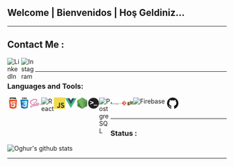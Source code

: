 ## Welcome | Bienvenidos | Hoş Geldiniz...
---
## Contact Me :

[<img align="left" alt="LinkedIn" width="32px" src="https://cdn.jsdelivr.net/npm/simple-icons@v3/icons/linkedin.svg" />][linkedin]
[<img align="left" alt="Instagram" width="32px" src="https://cdn.jsdelivr.net/npm/simple-icons@v3/icons/instagram.svg" />][instagram]
<br />

---
### Languages and Tools:
<img align="left" alt="HTML5" width="26px" src="https://raw.githubusercontent.com/github/explore/80688e429a7d4ef2fca1e82350fe8e3517d3494d/topics/html/html.png" />
<img align="left" alt="CSS3" width="26px" src="https://raw.githubusercontent.com/github/explore/80688e429a7d4ef2fca1e82350fe8e3517d3494d/topics/css/css.png" />
<img align="left" alt="Sass" width="26px" src="https://raw.githubusercontent.com/github/explore/80688e429a7d4ef2fca1e82350fe8e3517d3494d/topics/sass/sass.png" />
<img align="left" alt="React" width="29px" src="https://www.pngkit.com/png/detail/80-804117_react-logo-react-native-icon-png.png" />
<img align="left" alt="JavaScript" width="26px" src="https://raw.githubusercontent.com/github/explore/80688e429a7d4ef2fca1e82350fe8e3517d3494d/topics/javascript/javascript.png" />
<img align="left" alt="vue" width="26px" src="https://raw.githubusercontent.com/github/explore/80688e429a7d4ef2fca1e82350fe8e3517d3494d/topics/vue/vue.png" />
<img align="left" alt="Node.js" width="26px" src="https://raw.githubusercontent.com/github/explore/80688e429a7d4ef2fca1e82350fe8e3517d3494d/topics/nodejs/nodejs.png" />
<img align="left" alt="HTML5" width="26px" src="https://raw.githubusercontent.com/github/explore/80688e429a7d4ef2fca1e82350fe8e3517d3494d/topics/terminal/terminal.png" />

<img align="left" alt="PostgreSQL" width="26px" src="https://www.pngkit.com/png/full/650-6502035_postgresql-inc-logo-png-transparent.png" />
<img align="left" alt="MongoDB" width="26px" src="https://raw.githubusercontent.com/github/explore/80688e429a7d4ef2fca1e82350fe8e3517d3494d/topics/mongodb/mongodb.png" />
<img align="left" alt="Git" width="26px" src="https://raw.githubusercontent.com/github/explore/80688e429a7d4ef2fca1e82350fe8e3517d3494d/topics/git/git.png" />

<img align="left" alt="Firebase" width="78px" src="https://www.pngkit.com/png/detail/18-184237_logo-google-firebase-logo.png" />

<img align="left" alt="GitHub" width="26px" src="https://raw.githubusercontent.com/github/explore/78df643247d429f6cc873026c0622819ad797942/topics/github/github.png" />
<br />
<br />

---
### Status : 
![Oghur's github stats](https://github-readme-stats.vercel.app/api?username=Oghur&show_icons=true&theme=tokyonight)


---



[instagram]: https://www.instagram.com/utvkc/
[linkedin]:  https://www.linkedin.com/in/oghur/
